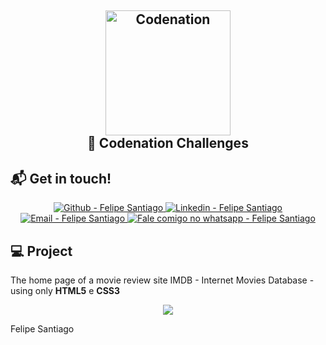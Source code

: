 <h2 align="center">

  <img alt="Codenation" src="https://res.cloudinary.com/dr05turuf/image/upload/v1587476997/codenation_hdod5y.png" width="200px" />
  <br/>
  🚀 Codenation Challenges
</h2>

## :mailbox_with_mail: Get in touch!

<p align="center">

  <a href="https://github.com/felsantiago" target="_blank" >
    <img alt="Github - Felipe Santiago" src="https://img.shields.io/badge/Github--%23F8952D?style=social&logo=github">
  </a>
  <a href="https://www.linkedin.com/in/felipe-santiago-a7706418a/" target="_blank" >
    <img alt="Linkedin - Felipe Santiago" src="https://img.shields.io/badge/Linkedin--%23F8952D?style=social&logo=linkedin">
  </a>
  <a href="mailto:fepuss@gmail.com" target="_blank" >
    <img alt="Email - Felipe Santiago" src="https://img.shields.io/badge/Email--%23F8952D?style=social&logo=gmail">
  </a>
  <a href="https://api.whatsapp.com/send?phone=5588997143829"
        target="_blank" >
    <img alt="Fale comigo no whatsapp - Felipe Santiago" src="https://img.shields.io/badge/Whatsapp--%23F8952D?style=social&logo=whatsapp">
  </a>
</p>

## :computer: Project

The home page of a movie review site IMDB - Internet Movies Database - using only **HTML5** e **CSS3**

<p align="center">
  <img src="https://res.cloudinary.com/dr05turuf/image/upload/v1587477075/image_jwoug2.png" >
</p>

Felipe Santiago
